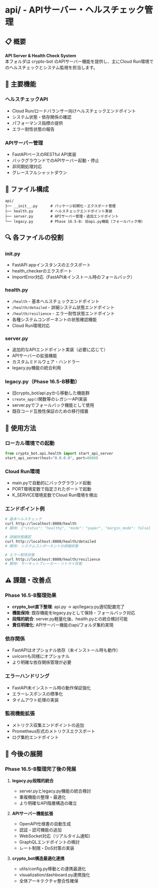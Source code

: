 # api/ - APIサーバー・ヘルスチェック管理

## 📋 概要

**API Server & Health Check System**  
本フォルダは crypto-bot のAPIサーバー機能を提供し、主にCloud Run環境でのヘルスチェックとシステム監視を担当します。

## 🎯 主要機能

### **ヘルスチェックAPI**
- Cloud Run/ロードバランサー向けヘルスチェックエンドポイント
- システム状態・依存関係の確認
- パフォーマンス指標の提供
- エラー耐性状態の報告

### **APIサーバー管理**
- FastAPIベースのRESTful API実装
- バックグラウンドでのAPIサーバー起動・停止
- 非同期処理対応
- グレースフルシャットダウン

## 📁 ファイル構成

```
api/
├── __init__.py      # パッケージ初期化・エクスポート管理
├── health.py        # ヘルスチェックエンドポイント実装  
├── server.py        # APIサーバー管理・追加エンドポイント
└── legacy.py        # Phase 16.5-B: 旧api.py機能（フォールバック用）
```

## 🔍 各ファイルの役割

### **__init__.py**
- FastAPI appインスタンスのエクスポート
- health_checkerのエクスポート
- ImportError対応（FastAPI未インストール時のフォールバック）

### **health.py**
- `/health` - 基本ヘルスチェックエンドポイント
- `/health/detailed` - 詳細システム状態エンドポイント
- `/health/resilience` - エラー耐性状態エンドポイント
- 各種システムコンポーネントの状態確認機能
- Cloud Run環境対応

### **server.py**
- 追加的なAPIエンドポイント実装（必要に応じて）
- APIサーバーの拡張機能
- カスタムミドルウェア・ハンドラー
- legacy.py機能の統合利用

### **legacy.py（Phase 16.5-B移動）**
- 旧crypto_bot/api.pyから移動した機能群
- `create_app()`関数等のレガシーAPI実装
- server.pyでフォールバック機能として使用
- 既存コード互換性保証のための移行措置

## 🚀 使用方法

### **ローカル環境での起動**
```python
from crypto_bot.api.health import start_api_server
start_api_server(host="0.0.0.0", port=8080)
```

### **Cloud Run環境**
- main.pyで自動的にバックグラウンド起動
- PORT環境変数で指定されたポートで起動
- K_SERVICE環境変数でCloud Run環境を検出

### **エンドポイント例**
```bash
# 基本ヘルスチェック
curl http://localhost:8080/health
# 期待: {"status": "healthy", "mode": "paper", "margin_mode": false}

# 詳細状態確認
curl http://localhost:8080/health/detailed
# 期待: システムコンポーネントの詳細状態

# エラー耐性状態
curl http://localhost:8080/health/resilience
# 期待: サーキットブレーカー・リトライ状態
```

## ⚠️ 課題・改善点

### **Phase 16.5-B整理効果**
- **crypto_bot直下整理**: api.py → api/legacy.py適切配置完了
- **機能保持**: 既存機能をlegacy.pyとして保持・フォールバック対応
- **段階的統合**: server.py軽量化後、health.pyとの統合検討可能
- **責任明確化**: APIサーバー機能のapi/フォルダ集約実現

### **依存関係**
- FastAPIはオプショナル依存（未インストール時も動作）
- uvicornも同様にオプショナル
- より明確な依存関係管理が必要

### **エラーハンドリング**
- FastAPI未インストール時の動作保証強化
- エラーレスポンスの標準化
- タイムアウト処理の実装

### **監視機能拡張**
- メトリクス収集エンドポイントの追加
- Prometheus形式のメトリクスエクスポート
- ログ集約エンドポイント

## 📝 今後の展開

### **Phase 16.5-B整理完了後の発展**
1. **legacy.py段階的統合**
   - server.pyとlegacy.py機能の統合検討
   - 重複機能の整理・最適化
   - より明確なAPI階層構造の確立

2. **APIサーバー機能拡張**
   - OpenAPI仕様書の自動生成
   - 認証・認可機能の追加
   - WebSocket対応（リアルタイム通知）
   - GraphQLエンドポイントの検討
   - レート制限・DoS対策の実装

3. **crypto_bot構造最適化連携**
   - utils/config.py移動との連携最適化
   - visualization/dashboard.py連携強化
   - 全体アーキテクチャ整合性確保